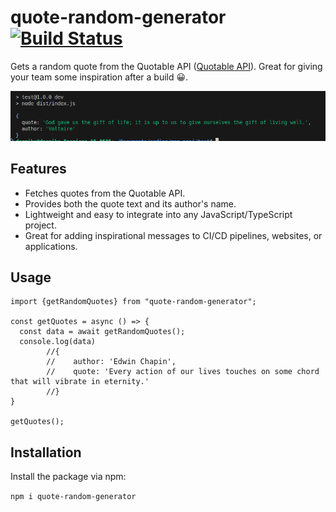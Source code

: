 # quote-random-generator [![Build Status](https://travis-ci.org/kdelmonte/get-random-quote.svg?branch=master)](https://travis-ci.org/kdelmonte/get-random-quote)

Gets a random quote from the Quotable API ([Quotable API](https://api.quotable.io)). Great for giving your team some inspiration after a build :grinning:.

![Build Message](media/random-generator.png)

## Features

- Fetches quotes from the Quotable API.
- Provides both the quote text and its author's name.
- Lightweight and easy to integrate into any JavaScript/TypeScript project.
- Great for adding inspirational messages to CI/CD pipelines, websites, or applications.

## Usage

```
import {getRandomQuotes} from "quote-random-generator";

const getQuotes = async () => {
  const data = await getRandomQuotes();
  console.log(data)
        //{
        //    author: 'Edwin Chapin',
        //    quote: 'Every action of our lives touches on some chord that will vibrate in eternity.'
        //}
}

getQuotes();

```

## Installation

Install the package via npm:

`npm i quote-random-generator`

